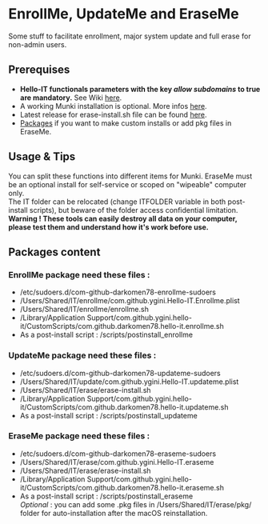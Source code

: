 # EnrollMe, UpdateMe and EraseMe
Some stuff to facilitate enrollment, major system update and full erase for non-admin users.

## Prerequises
* __Hello-IT functionals parameters with the key _allow subdomains_ to true are mandatory.__ See Wiki [here](https://github.com/ygini/Hello-IT/wiki/Preferences-subdomain).
* A working Munki installation is optional. More infos [here](https://github.com/munki/munki).
* Latest release for erase-install.sh file can be found [here](https://github.com/grahampugh/erase-install/releases).
* [Packages](http://s.sudre.free.fr/Software/files/Packages.dmg) if you want to make custom installs or add pkg files in EraseMe. 

## Usage & Tips
You can split these functions into different items for Munki. EraseMe must be an optional install for self-service or scoped on "wipeable" computer only. <br/>The IT folder can be relocated (change ITFOLDER variable in both post-install scripts), but beware of the folder access confidential limitation. <br/>__Warning ! These tools can easily destroy all data on your computer, please test them and understand how it's work before use.__

## Packages content

### EnrollMe package need these files :
* /etc/sudoers.d/com-github-darkomen78-enrollme-sudoers
* /Users/Shared/IT/enrollme/com.github.ygini.Hello-IT.Enrollme.plist
* /Users/Shared/IT/enrollme/enrollme.sh  
* /Library/Application Support/com.github.ygini.hello-it/CustomScripts/com.github.darkomen78.hello-it.enrollme.sh
* As a post-install script : /scripts/postinstall_enrollme  

### UpdateMe package need these files :
* /etc/sudoers.d/com-github-darkomen78-updateme-sudoers
* /Users/Shared/IT/update/com.github.ygini.Hello-IT.updateme.plist
* /Users/Shared/IT/erase/erase-install.sh  
* /Library/Application Support/com.github.ygini.hello-it/CustomScripts/com.github.darkomen78.hello-it.updateme.sh
* As a post-install script : /scripts/postinstall_updateme  

### EraseMe package need these files :
* /etc/sudoers.d/com-github-darkomen78-eraseme-sudoers
* /Users/Shared/IT/erase/com.github.ygini.Hello-IT.eraseme
* /Users/Shared/IT/erase/erase-install.sh
* /Library/Application Support/com.github.ygini.hello-it/CustomScripts/com.github.darkomen78.hello-it.eraseme.sh  
* As a post-install script : /scripts/postinstall_eraseme  
_Optional_ : you can add some .pkg files in /Users/Shared/IT/erase/pkg/ folder for auto-installation after the macOS reinstallation.

